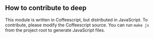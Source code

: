 ## How to contribute to deep

This module is written in Coffeescript, but distributed in JavaScript. To contribute, please modify the Coffeescript source. You can run `make js` from the project root to generate JavaScript files.